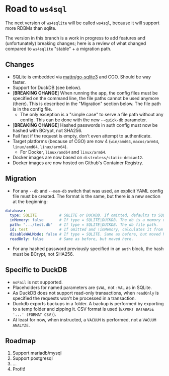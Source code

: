 # Road to `ws4sql`

The next version of `ws4sqlite` will be called `ws4sql`, because it will support more RDBMs than sqlite.

The version in this branch is a work in progress to add features and (unfortunately) breaking changes; here is a review of what changed compared to `ws4sqlite` "stable" + a migration path.

## Changes

- SQLite is embedded via [mattn/go-sqlite3](https://github.com/mattn/go-sqlite3) and CGO. Should be way faster.
- Support for DuckDB (see below).
- [**BREAKING CHANGE**] When running the app, the config files must be specified on the command line, the file paths cannot be used anymore (there). This is described in the "Migration" section below. The file path is in the config file.
  - The only exception is a "simple case" to serve a file path without any config. This can be done with the new `--quick-db` parameter.
- [**BREAKING CHANGE**] Hashed passwords in auth config must now be hashed with BCrypt, not SHA256.
- Fail fast if the request is empty, don't even attempt to authenticate.
- Target platforms (because of CGO) are now 4 (`win/amd64`, `macos/arm64`, `linux/amd64`, `linux/arm64`).
  - For Docker, `linux/amd64` and `linux/arm64`.
- Docker images are now based on `distroless/static-debian12`.
- Docker images are now hosted on Github's Container Registry.

## Migration

- For any `--db` and `--mem-db` switch that was used, an explicit YAML config file must be created. The format is the same, but there is a new section at the beginning:

```yaml
database:
  type: SQLITE          # SQLITE or DUCKDB. If omitted, defaults to SQLITE      
  inMemory: false       # If type = SQLITE|DUCKDB. The db is a memory one? If omitted, defaults to false
  path: ".../test.db"   # If type = SQLITE|DUCKDB. The db file path.
  id: test              # If omitted and !inMemory, calculates it from the file name (if type = SQLITE|DUCKDB)
  disableWALMode: false # If type = SQLITE. Same as before, but moved here.
  readOnly: false       # Same as before, but moved here.
```

- For any hashed password previously specified in an `auth` block, the hash must be BCrypt, not SHA256.

## Specific to DuckDB

- `noFail` is not supported.
- Placeholders for named parameters are `$VAL`, not `:VAL` as in SQLite.
- As DuckDB does not support read-only transactions, when `readOnly` is specified the requests won't be processed in a transaction.
- Duckdb exports backups in a folder. A backup is performed by exporting to a temp folder and zipping it. CSV format is used (`EXPORT DATABASE '...' (FORMAT CSV)`).
- At least for now, when instructed, a `VACUUM` is performed, not a `VACUUM ANALYZE`.

## Roadmap

1. Support mariadb/mysql
1. Support postgresql
1. ...
1. Profit!
